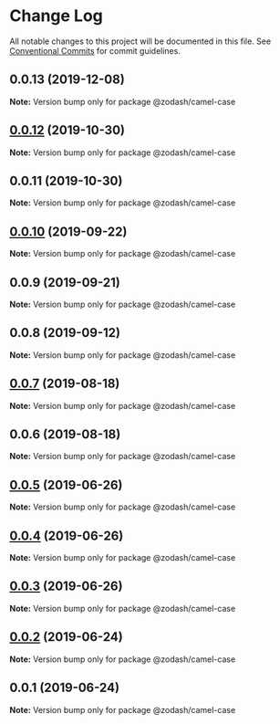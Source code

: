 # Change Log

All notable changes to this project will be documented in this file.
See [Conventional Commits](https://conventionalcommits.org) for commit guidelines.

## 0.0.13 (2019-12-08)

**Note:** Version bump only for package @zodash/camel-case





## [0.0.12](https://github.com/zcorky/zodash/compare/@zodash/camel-case@0.0.11...@zodash/camel-case@0.0.12) (2019-10-30)

**Note:** Version bump only for package @zodash/camel-case





## 0.0.11 (2019-10-30)

**Note:** Version bump only for package @zodash/camel-case





## [0.0.10](https://github.com/zcorky/zodash/compare/@zodash/camel-case@0.0.9...@zodash/camel-case@0.0.10) (2019-09-22)

**Note:** Version bump only for package @zodash/camel-case





## 0.0.9 (2019-09-21)

**Note:** Version bump only for package @zodash/camel-case





## 0.0.8 (2019-09-12)

**Note:** Version bump only for package @zodash/camel-case





## [0.0.7](https://github.com/zcorky/zodash/compare/@zodash/camel-case@0.0.6...@zodash/camel-case@0.0.7) (2019-08-18)

**Note:** Version bump only for package @zodash/camel-case





## 0.0.6 (2019-08-18)

**Note:** Version bump only for package @zodash/camel-case





## [0.0.5](https://github.com/zcorky/zodash/compare/@zodash/camel-case@0.0.4...@zodash/camel-case@0.0.5) (2019-06-26)

**Note:** Version bump only for package @zodash/camel-case





## [0.0.4](https://github.com/zcorky/zodash/compare/@zodash/camel-case@0.0.3...@zodash/camel-case@0.0.4) (2019-06-26)

**Note:** Version bump only for package @zodash/camel-case





## [0.0.3](https://github.com/zcorky/zodash/compare/@zodash/camel-case@0.0.2...@zodash/camel-case@0.0.3) (2019-06-26)

**Note:** Version bump only for package @zodash/camel-case





## [0.0.2](https://github.com/zcorky/zodash/compare/@zodash/camel-case@0.0.1...@zodash/camel-case@0.0.2) (2019-06-24)

**Note:** Version bump only for package @zodash/camel-case





## 0.0.1 (2019-06-24)

**Note:** Version bump only for package @zodash/camel-case
